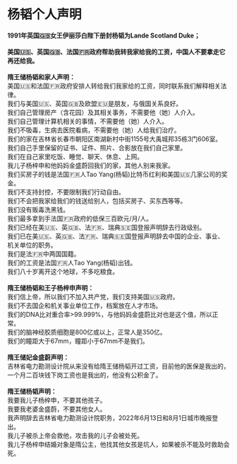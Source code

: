 # 杨韬个人声明
<p><strong>1991年英国🇬🇧女王伊丽莎白陛下册封杨韬为Lande Scotland Duke；<br><br>美国🇺🇸、英国🇬🇧、法国🇫🇷政府帮助我转我家给我的工资，中国人不要拿走它再还给我。</strong><br><br><strong>隋王储杨韬和家人声明：</strong><br>美国🇺🇸和法国🇫🇷政府安排人转给我们我家给的工资，同时联系我们解释相关法律。<br>我们与美国🇺🇸、英国🇬🇧及欧盟🇪🇺是朋友，与俄国关系良好。<br>我们自己管理房产（含花园）及其相关事务，不需要他（她）人介入。<br>我们自己管理计算机相关的事情，不需要他（她）人介入。<br>我们不吸毒，生病去医院看病，不需要他（她）人给我们治疗。<br>我们的家在吉林省长春市朝阳区南湖新村中街1155号大禹城邦35栋3门606室。<br>我们自己手里保留的证书、证件、照片、合影放在我们自己家里。<br>我们在自己家里吃饭、睡觉、聊天、休息、上网。<br>我儿子杨梓申和他妈妈金盛蔚回我们的家，其他人别来我家。<br>我们买房子的钱是法国🇫🇷人Tao Yang(杨韬)比特币红利和美国🇺🇸几家公司的奖金。<br>我们不支持封控，不要限制我们行动自由。<br>我们不会把我家给我们的钱送给别人，包括买房子、买东西等等。<br>我们没有贩毒洗黑钱。<br>我们最多拿到手法国🇫🇷政府的低保三百欧元/月/人。<br>我们已经在美🇺🇸、英🇬🇧、法🇫🇷、瑞典🇸🇪国登报声明辞去行政级别。<br>我们已在美🇺🇸、英🇬🇧、法🇫🇷、瑞典🇸🇪国登报声明辞去中国的企业、事业、机关单位的职务。<br>我们是法🇫🇷中两国国籍。<br>我们的工资是法国🇫🇷人Tao Yang(杨韬)出钱。<br>我们八十岁离开这个地球，不多吃粮食。<br><br><strong>隋王储杨韬和王子杨梓申声明：</strong><br>我们信上帝，所以我们不加入共产党，我们支持美国🇺🇸政府。<br>我们不去国企和机关事业单位工作，档案放在人才市场。<br>我们的DNA比对重合率&gt;99.999%，与他妈妈金盛蔚比对也是这个值，所以正常。<br>我们的脑神经胶质细胞是800亿或以上，正常人是350亿。<br>我们的瞳距大于67mm，瞳距小于67mm不是我们。<br><br><strong>隋王储妃金盛蔚声明：</strong><br>吉林省电力勘测设计院从来没有给隋王储杨韬开过工资，目前他的医保是我出的，一个月二百块钱下岗工资也是我出的，他没有公积金了。<br><br><strong>隋王储杨韬声明：</strong><br>我要我儿子杨梓申，不要其他孩子。<br>我要我老婆金盛蔚，不要其他女人。<br>我声明辞去吉林省电力勘测设计院职务，2022年6月13日和8月1日城市晚报登出。<br>我儿子被杀上帝会救他，攻击我的儿子会被处死。<br>我儿子杨梓申结婚对象是隋公主，他找其他女孩是坑人，如果被杀不能及时救助会死。</p>
